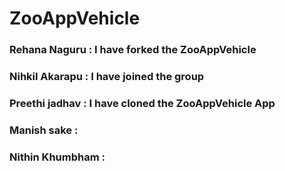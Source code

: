 # ZooAppVehicle
### Rehana Naguru : I have forked the ZooAppVehicle
### Nihkil Akarapu : I have joined the group
### Preethi jadhav : I have cloned the ZooAppVehicle App
### Manish sake :
### Nithin Khumbham :
